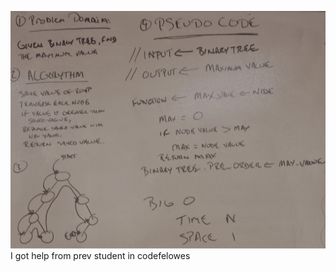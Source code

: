 ![image](https://github.com/MsDiala/data-structures-and-algorithms-python/blob/find-maximum-binary-tree/data_structures_and_algorithms/challenges/find-maximum-binary-tree/18_find_maximum_value.jpg)
I got help from prev student in codefelowes 

